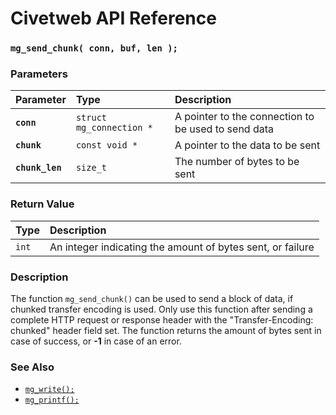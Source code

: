 # Civetweb API Reference

### `mg_send_chunk( conn, buf, len );`

### Parameters

| Parameter | Type | Description |
| :--- | :--- | :--- |
|**`conn`**|`struct mg_connection *`| A pointer to the connection to be used to send data |
|**`chunk`**|`const void *`| A pointer to the data to be sent |
|**`chunk_len`**|`size_t`| The number of bytes to be sent |

### Return Value

| Type | Description |
| :--- | :--- |
|`int`| An integer indicating the amount of bytes sent, or failure |

### Description

The function `mg_send_chunk()` can be used to send a block of data, if chunked transfer encoding is used. Only use this function after sending a complete HTTP request or response header with the "Transfer-Encoding: chunked" header field set.
The function returns the amount of bytes sent in case of success, or **-1** in case of an error.

### See Also

* [`mg_write();`](mg_write.md)
* [`mg_printf();`](mg_print.md)
